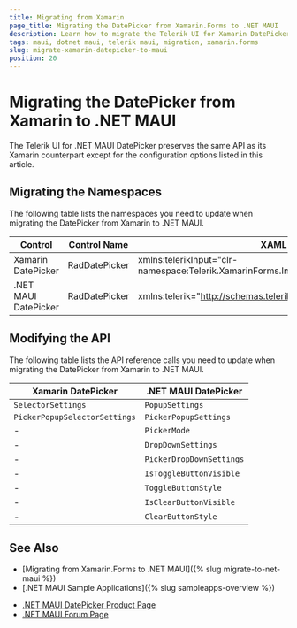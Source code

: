 ```yaml
---
title: Migrating from Xamarin
page_title: Migrating the DatePicker from Xamarin.Forms to .NET MAUI
description: Learn how to migrate the Telerik UI for Xamarin DatePicker to the Telerik UI for .NET MAUI framework by updating the namespaces and the incompatible NuGet packages.
tags: maui, dotnet maui, telerik maui, migration, xamarin.forms
slug: migrate-xamarin-datepicker-to-maui
position: 20
---
```


# Migrating the DatePicker from Xamarin to .NET MAUI

The Telerik UI for .NET MAUI DatePicker preserves the same API as its Xamarin counterpart except for the configuration options listed in this article.

## Migrating the Namespaces

The following table lists the namespaces you need to update when migrating the DatePicker from Xamarin to .NET MAUI.

| Control | Control Name | XAML Namespcace | C# Namespace|
| --------------- | --------------- | --------------- | --------------- |
| Xamarin DatePicker | RadDatePicker | xmlns:telerikInput="clr-namespace:Telerik.XamarinForms.Input;assembly=Telerik.XamarinForms.Input" | using Telerik.XamarinForms.Input; |
| .NET MAUI DatePicker | RadDatePicker | xmlns:telerik="http://schemas.telerik.com/2022/xaml/maui" | using Telerik.Maui.Controls; |


## Modifying the API

The following table lists the API reference calls you need to update when migrating the DatePicker from Xamarin to .NET MAUI.

| Xamarin DatePicker | .NET MAUI DatePicker |
| ------------- | --------------- |
| `SelectorSettings` | `PopupSettings` |
| `PickerPopupSelectorSettings` | `PickerPopupSettings` |
| - | `PickerMode` |
| - | `DropDownSettings` |
| - | `PickerDropDownSettings` |
| - | `IsToggleButtonVisible` |
| - | `ToggleButtonStyle` |
| - | `IsClearButtonVisible` |
| - | `ClearButtonStyle` |

## See Also

* [Migrating from Xamarin.Forms to .NET MAUI]({% slug migrate-to-net-maui %})
* [.NET MAUI Sample Applications]({% slug sampleapps-overview %})
- [.NET MAUI DatePicker Product Page](https://www.telerik.com/maui-ui/datepicker)
- [.NET MAUI Forum Page](https://www.telerik.com/forums/maui?tagId=1853)
